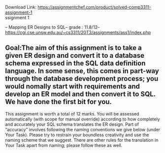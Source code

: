 Download Link: https://assignmentchef.com/product/solved-comp3311-assignment-1
<br>
ssignment 1

– Mapping ER Designs to SQL– grade : 11.8/12– https://cgi.cse.unsw.edu.au/~cs3311/20T3/assignments/ass1/index.php

## Goal:The aim of this assignment is to take a given ER design and convert it to a database schema expressed in the SQL data definition language. In some sense, this comes in part-way through the database development process; you would nomally start with requirements and develop an ER model and then convert it to SQL. We have done the first bit for you.

This assignment is worth a total of 12 marks. You will be assessed automatically (with scope for manual override) according to how completely and accurately your SQL schema translates the ER design. Part of “accuracy” involves following the naming conventions we give below (under Your Task). Please try to restrain your boundless creativity and use the naming scheme that we suggest. There are other rules for the translation in Your Task apart from naming; please follow these as well.